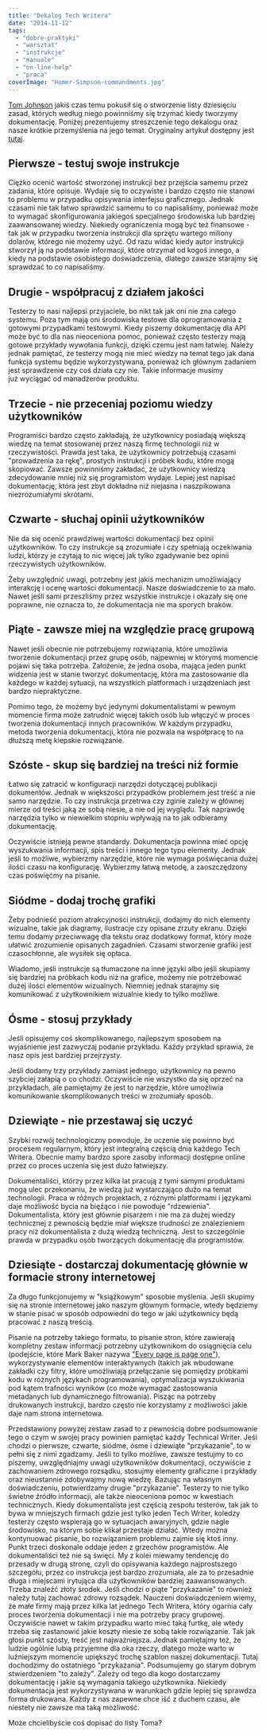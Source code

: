 ```yaml
---
title: "Dekalog Tech Writera"
date: "2014-11-12"
tags:
  - "dobre-praktyki"
  - "warsztat"
  - "instrukcje"
  - "manuale"
  - "on-line-help"
  - "praca"
coverImage: "Homer-Simpson-commandments.jpg"
---
```


[Tom Johnson](http://idratherbewriting.com/aboutme/) jakiś czas temu pokusił się
o stworzenie listy dziesięciu zasad, których według niego powinniśmy się trzymać
kiedy tworzymy dokumentację. Poniżej prezentujemy streszczenie tego dekalogu
oraz nasze krótkie przemyślenia na jego temat. Oryginalny artykuł dostępny jest
[tutaj](http://idratherbewriting.com/2014/06/20/10-technical-writing-principles-to-live-by/?utm_source=feedburner&utm_medium=feed&utm_campaign=Feed%3A+TomJohnson+%28I%27d+Rather+Be+Writing%29).

## Pierwsze - testuj swoje instrukcje

Ciężko ocenić wartość stworzonej instrukcji bez przejścia samemu przez zadania,
które opisuje. Wydaje się to oczywiste i bardzo często nie stanowi to problemu w
przypadku opisywania interfejsu graficznego. Jednak czasami nie tak łatwo
sprawdzić samemu to co napisaliśmy, ponieważ może to wymagać skonfigurowania
jakiegoś specjalnego środowiska lub bardziej zaawansowanej wiedzy. Niekiedy
ograniczenia mogą być też finansowe - tak jak w przypadku tworzenia instrukcji
dla sprzętu wartego miliony dolarów, którego nie możemy użyć. Od razu widać
kiedy autor instrukcji stworzył ją na podstawie informacji, które otrzymał od
kogoś innego, a kiedy na podstawie osobistego doświadczenia, dlatego zawsze
starajmy się sprawdzać to co napisaliśmy.

## Drugie - współpracuj z działem jakości

Testerzy to nasi najlepsi przyjaciele, bo nikt tak jak oni nie zna całego
systemu. Poza tym mają oni środowiska testowe dla oprogramowania z gotowymi
przypadkami testowymi. Kiedy piszemy dokumentację dla API może być to dla nas
nieoceniona pomoc, ponieważ często testerzy mają gotowe przykłady wywołania
funkcji, dzięki czemu jest nam łatwiej. Należy jednak pamiętać, że testerzy mogą
nie mieć wiedzy na temat tego jak dana funkcja systemu będzie wykorzystywana,
ponieważ ich głównym zadaniem jest sprawdzenie czy coś działa czy nie. Takie
informacje musimy już wyciągać od manadżerów produktu.

## Trzecie - nie przeceniaj poziomu wiedzy użytkowników

Programiści bardzo często zakładają, że użytkownicy posiadają większą wiedzę na
temat stosowanej przez naszą firmę technologii niż w rzeczywistości. Prawda jest
taka, że użytkownicy potrzebują czasami "prowadzenia za rękę", prostych
instrukcji i próbek kodu, które mogą skopiować. Zawsze powinniśmy zakładać, że
użytkownicy wiedzą zdecydowanie mniej niż się programistom wydaje. Lepiej jest
napisać dokumentację, która jest zbyt dokładna niż niejasna i naszpikowana
niezrozumiałymi skrótami.

## Czwarte - słuchaj opinii użytkowników

Nie da się ocenić prawdziwej wartości dokumentacji bez opinii użytkowników. To
czy instrukcje są zrozumiałe i czy spełniają oczekiwania ludzi, którzy je
czytają to nic więcej jak tylko zgadywanie bez opinii rzeczywistych
użytkowników.

Żeby uwzględnić uwagi, potrzebny jest jakiś mechanizm umożliwiający interakcję i
ocenę wartości dokumentacji. Nasze doświadczenie to za mało. Nawet jeśli sami
przeszliśmy przez wszystkie instrukcje i okazały się one poprawne, nie oznacza
to, że dokumentacja nie ma sporych braków.

## Piąte - zawsze miej na względzie pracę grupową

Nawet jeśli obecnie nie potrzebujemy rozwiązania, które umożliwia tworzenie
dokumentacji przez grupę osób, najpewniej w którymś momencie pojawi się taka
potrzeba. Założenie, że jedna osoba, mająca jeden punkt widzenia jest w stanie
tworzyć dokumentację, która ma zastosowanie dla każdego w każdej sytuacji, na
wszystkich platformach i urządzeniach jest bardzo niepraktyczne.

Pomimo tego, że możemy być jedynymi dokumentalistami w pewnym momencie firma
może zatrudnić więcej takich osób lub włączyć w proces tworzenia dokumentacji
innych pracowników. W każdym przypadku, metoda tworzenia dokumentacji, która nie
pozwala na współpracę to na dłuższą metę kiepskie rozwiązanie.

## Szóste - skup się bardziej na treści niż formie

Łatwo się zatracić w konfiguracji narzędzi dotyczącej publikacji dokumentów.
Jednak w większości przypadków problemem jest treść a nie samo narzędzie. To czy
instrukcja przetrwa czy zginie zależy w głównej mierze od treści jaką ze sobą
niesie, a nie od jej wyglądu. Tak naprawdę narzędzia tylko w niewielkim stopniu
wpływają na to jak odbieramy dokumentację.

Oczywiście istnieją pewne standardy. Dokumentacja powinna mieć opcję wyszukwania
informacji, spis treści i innego tego typu elementy. Jednak jeśli to możliwe,
wybierzmy narzędzie, które nie wymaga poświęcania dużej ilości czasu na
konfigurację. Wybierzmy łatwą metodę, a zaoszczędzony czas poświęćmy na pisanie.

## Siódme - dodaj trochę grafiki

Żeby podnieść poziom atrakcyjności instrukcji, dodajmy do nich elementy
wizualne, takie jak diagramy, ilustracje czy opisane zrzuty ekranu. Dzięki temu
dodamy przeciwwagę dla tekstu oraz dodatkowy format, który może ułatwić
zrozumienie opisanych zagadnień. Czasami stworzenie grafiki jest czasochłonne,
ale wysiłek się opłaca.

Wiadomo, jeśli instrukcje są tłumaczone na inne języki albo jeśli skupiamy się
bardziej na próbkach kodu niż na grafice, możemy nie potrzebować dużej ilości
elementów wizualnych. Niemniej jednak starajmy się komunikować z użytkownikiem
wizualnie kiedy to tylko możliwe.

## Ósme - stosuj przykłady

Jeśli opisujemy coś skomplikowanego, najlepszym sposobem na wyjaśnienie jest
zazwyczaj podanie przykładu. Każdy przykład sprawia, że nasz opis jest bardziej
przejrzysty.

Jeśli dodamy trzy przykłady zamiast jednego, użytkownicy na pewno szybciej
załapią o co chodzi. Oczywiście nie wszystko da się oprzeć na przykładach, ale
pamiętajmy że jest to narzędzie, które umożliwia komunikowanie skomplikowanych
treści w zrozumiały sposób.

## Dziewiąte - nie przestawaj się uczyć

Szybki rozwój technologiczny powoduje, że uczenie się powinno być procesem
regularnym, który jest integralną częścią dnia każdego Tech Writera. Obecnie
mamy bardzo spore zasoby informacji dostępne online przez co proces uczenia się
jest dużo łatwiejszy.

Dokumentaliści, którzy przez kilka lat pracują z tymi samymi produktami mogą
ulec przekonaniu, że wiedzą już wystarczająco dużo na temat technologii. Praca w
różnych projektach, z różnymi platformami i językami daje możliwość bycia na
biężąco i nie powoduje "rdzewienia". Dokumentalista, który jest głównie pisarzem
i nie ma za dużej wiedzy technicznej z pewnością będzie miał większe trudności
ze znalezieniem pracy niż dokumentalista z dużą wiedzą techniczną. Jest to
szczególnie prawda w przypadku osób tworzących dokumentację dla programistów.

## Dziesiąte - dostarczaj dokumentację głównie w formacie strony internetowej

Za długo funkcjonujemy w "książkowym" sposobie myślenia. Jeśli skupimy się na
stronie internetowej jako naszym głównym formacie, wtedy będziemy w stanie pisać
w sposób odpowiedni do tego w jaki użytkownicy będą pracować z naszą treścią.

Pisanie na potrzeby takiego formatu, to pisanie stron, które zawierają kompletny
zestaw informacji potrzebny użytkownikom do osiągnięcia celu (podejście, które
Mark Baker nazywa ["Every page is page one"](http://everypageispageone.com/)),
wykorzystywanie elementów interaktywnych (takich jak wbudowane zakładki czy
filtry, które umożliwiają przełączanie się pomiędzy próbkami kodu w różnych
językach programowania), optymalizacja wyszukiwania pod kątem trafności wyników
(co może wymagać zastosowania metadanych lub dynamicznego filtrowania). Pisząc
na potrzeby drukowanych instrukcji, bardzo często nie korzystamy z możliwości
jakie daje nam strona internetowa.

Przedstawiony powyżej zestaw zasad to z pewnością dobre podsumowanie tego o czym
w swojej pracy powinien pamiętać każdy Technical Writer. Jeśi chodzi o pierwsze,
czwarte, siódme, ósme i dziewiąte "przykazanie", to w pełni się z nimi zgadzamy.
Jeśli to tylko możliwe, zawsze testujmy to co piszemy, uwzględniajmy uwagi
użytkowników dokumentacji, oczywiście z zachowaniem zdrowego rozsądku, stosujmy
elementy graficzne i przykłady oraz nieustannie zdobywajmy nową wiedzę. Bazując
na własnym doświadczeniu, potwierdzamy drugie "przykazanie". Testerzy to nie
tylko świetne źródło informacji, ale także nieoceniona pomoc w kwestiach
technicznych. Kiedy dokumentalista jest częścią zespołu testerów, tak jak to
bywa w mniejszych firmach gdzie jest tylko jeden Tech Writer, koledzy testerzy
często wspierają go w sytuacjach awaryjnych, gdzie nagle środowisko, na którym
sobie klikał przestaje działać. Wtedy można kontynuować pisanie, bo rozwiązaniem
problemu zajmie się ktoś inny. Punkt trzeci doskonale oddaje jeden z grzechów
programistów. Ale dokumentaliści też nie są święci. My z kolei miewamy tendencję
do przesady w drugą stronę, czyli do opisywania każdego najprostszego szczegółu,
przez co instrukcja jest bardzo zrozumiała, ale za to przesadnie długa i
miejscami irytująca dla użytkowników bardziej zaawansowanych. Trzeba znaleźć
złoty środek. Jeśli chodzi o piąte "przykazanie" to również należy tutaj
zachować zdrowy rozsądek. Nauczeni doświadczeniem wiemy, że małe firmy mają
przez kilka lat jednego Tech Writera, który ogarnia cały proces tworzenia
dokumentacji i nie ma potrzeby pracy grupowej. Oczywiście nawet w takim
przypadku warto mieć taką furtkę, ale wtedy trzeba się zastanowić jakie koszty
niesie ze sobą takie rozwiązanie. Tak jak głosi punkt szósty, treść jest
najważniejsza. Jednak pamiętajmy też, że ludzie ogólnie lubią przyjemne dla oka
rzeczy, dlatego może warto w luźniejszym momencie upiększyć trochę szablon
naszej dokumentacji. Tutaj dochodzimy do ostatniego "przykazania". Podsumujemy
go starym dobrym stwierdzeniem "to zależy". Zależy od tego dla kogo dostarczamy
dokumentację i jakie są wymagania takiego użytkownika. Niekiedy dokumentacja
jest wykorzystywana w warunkach gdzie lepiej się sprawdza forma drukowana. Każdy
z nas zapewne chce iść z duchem czasu, ale niestety nie zawsze ma taką
możliwość.

Może chcielibyście coś dopisać do listy Toma?
